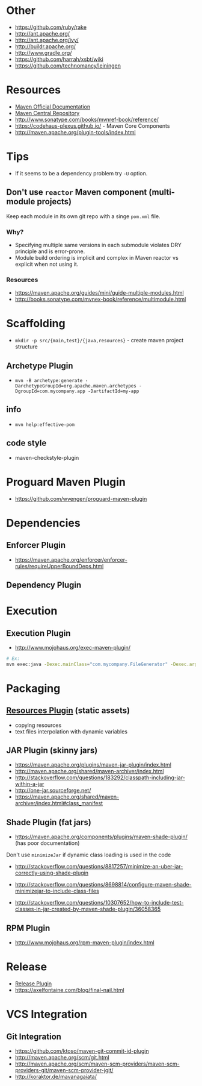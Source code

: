 # Other
- https://github.com/ruby/rake
- http://ant.apache.org/
- http://ant.apache.org/ivy/
- http://buildr.apache.org/
- http://www.gradle.org/
- https://github.com/harrah/xsbt/wiki
- https://github.com/technomancy/leiningen

# Resources
- [Maven Official Documentation](https://maven.apache.org/guides/index.html)
- [Maven Central Repository](http://search.maven.org/)
- http://www.sonatype.com/books/mvnref-book/reference/
- https://codehaus-plexus.github.io/ - Maven Core Components
- http://maven.apache.org/plugin-tools/index.html

# Tips
- If it seems to be a dependency problem try `-U` option.

## Don't use `reactor` Maven component (multi-module projects)
Keep each module in its own git repo with a singe `pom.xml` file.

### Why?
- Specifying multiple same versions in each submodule violates DRY principle and is error-prone.
- Module build ordering is implicit and complex in Maven reactor vs explicit when not using it.

### Resources
- https://maven.apache.org/guides/mini/guide-multiple-modules.html
- http://books.sonatype.com/mvnex-book/reference/multimodule.html

# Scaffolding
- `mkdir -p src/{main,test}/{java,resources}` - create maven project structure

## Archetype Plugin
- `mvn -B archetype:generate -DarchetypeGroupId=org.apache.maven.archetypes -DgroupId=com.mycompany.app -DartifactId=my-app`

## info
- `mvn help:effective-pom`

## code style
- maven-checkstyle-plugin

# Proguard Maven Plugin
- https://github.com/wvengen/proguard-maven-plugin

# Dependencies

## Enforcer Plugin
- https://maven.apache.org/enforcer/enforcer-rules/requireUpperBoundDeps.html

## Dependency Plugin

# Execution

## Execution Plugin
- http://www.mojohaus.org/exec-maven-plugin/
```bash
# Ex:
mvn exec:java -Dexec.mainClass="com.mycompany.FileGenerator" -Dexec.args="./file.data"
```

# Packaging

## [Resources Plugin](https://maven.apache.org/plugins/maven-resources-plugin/) (static assets)
- copying resources
- text files interpolation with dynamic variables

## JAR Plugin (skinny jars)
- https://maven.apache.org/plugins/maven-jar-plugin/index.html
- http://maven.apache.org/shared/maven-archiver/index.html
- http://stackoverflow.com/questions/183292/classpath-including-jar-within-a-jar
- http://one-jar.sourceforge.net/
- https://maven.apache.org/shared/maven-archiver/index.html#class_manifest

## Shade Plugin (fat jars)
- https://maven.apache.org/components/plugins/maven-shade-plugin/ (has poor documentation)

Don't use `minimizeJar` if dynamic class loading is used in the code
- http://stackoverflow.com/questions/8817257/minimize-an-uber-jar-correctly-using-shade-plugin
- http://stackoverflow.com/questions/8698814/configure-maven-shade-minimizejar-to-include-class-files

- http://stackoverflow.com/questions/10307652/how-to-include-test-classes-in-jar-created-by-maven-shade-plugin/36058365

## RPM Plugin
- http://www.mojohaus.org/rpm-maven-plugin/index.html

# Release
- [Release Plugin](http://maven.apache.org/maven-release/maven-release-plugin/)
- https://axelfontaine.com/blog/final-nail.html

# VCS Integration

## Git Integration
- https://github.com/ktoso/maven-git-commit-id-plugin
- http://maven.apache.org/scm/git.html
- http://maven.apache.org/scm/maven-scm-providers/maven-scm-providers-git/maven-scm-provider-jgit/
- http://koraktor.de/mavanagaiata/
